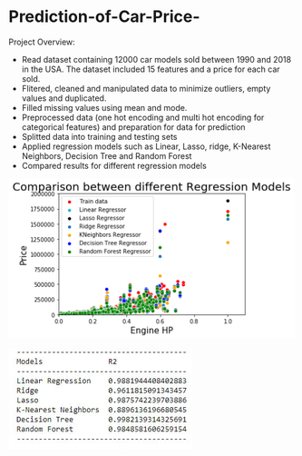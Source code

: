# Prediction-of-Car-Price-

Project Overview: 
* Read dataset containing 12000 car models sold between 1990 and 2018 in the USA. The dataset included 15 features and a price for each car sold. 
* Flitered, cleaned and manipulated data to minimize outliers, empty values and duplicated.
* Filled missing values using mean and mode.
* Preprocessed data (one hot encoding and multi hot encoding for categorical features) and preparation for data for prediction
* Splitted data into training and testing sets
* Applied regression models such as Linear, Lasso, ridge, K-Nearest Neighbors, Decision Tree and Random Forest
* Compared results for different regression models 



![alt text](https://github.com/sijujusi/Prediction-of-Car-Price-/blob/main/modelcomparison.png)

![alt text](https://github.com/sijujusi/Prediction-of-Car-Price-/blob/main/Table.JPG)

